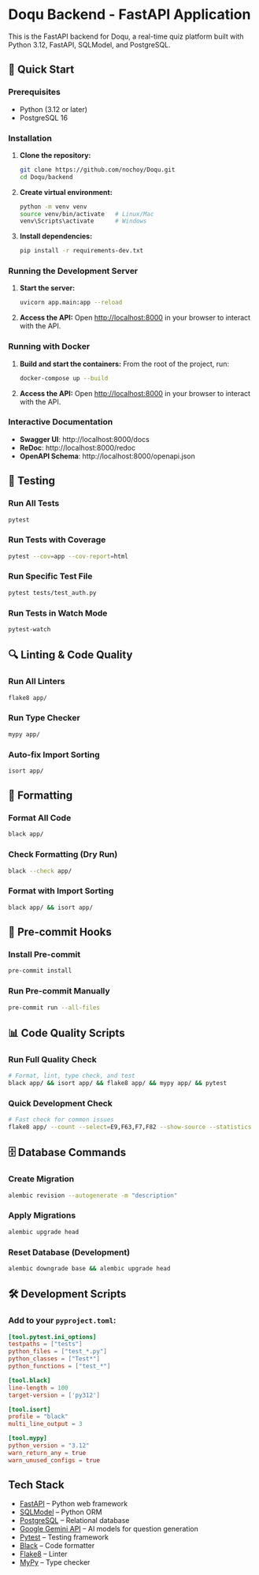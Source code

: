 # Doqu Backend - FastAPI Application

This is the FastAPI backend for Doqu, a real-time quiz platform built with Python 3.12, FastAPI, SQLModel, and PostgreSQL.

## 🚀 Quick Start

### Prerequisites

- Python (3.12 or later)
- PostgreSQL 16

### Installation

1. **Clone the repository:**
   ```bash
   git clone https://github.com/nochoy/Doqu.git
   cd Doqu/backend
   ```

2. **Create virtual environment:**
   ```bash
   python -m venv venv
   source venv/bin/activate   # Linux/Mac
   venv\Scripts\activate      # Windows
   ```

3. **Install dependencies:**
   ```bash
   pip install -r requirements-dev.txt
   ```

### Running the Development Server

1. **Start the server:**
   ```bash
   uvicorn app.main:app --reload
   ```

2. **Access the API:**
   Open [http://localhost:8000](http://localhost:8000) in your browser to interact with the API.

### Running with Docker

1. **Build and start the containers:**
   From the root of the project, run:
   ```bash
   docker-compose up --build
   ```

2. **Access the API:**
   Open [http://localhost:8000](http://localhost:8000) in your browser to interact with the API.

### Interactive Documentation

- **Swagger UI**: http://localhost:8000/docs
- **ReDoc**: http://localhost:8000/redoc
- **OpenAPI Schema**: http://localhost:8000/openapi.json

## 🧪 Testing

### Run All Tests
```bash
pytest
```

### Run Tests with Coverage
```bash
pytest --cov=app --cov-report=html
```

### Run Specific Test File
```bash
pytest tests/test_auth.py
```

### Run Tests in Watch Mode
```bash
pytest-watch
```

## 🔍 Linting & Code Quality

### Run All Linters
```bash
flake8 app/
```

### Run Type Checker
```bash
mypy app/
```

### Auto-fix Import Sorting
```bash
isort app/
```

## 🎨 Formatting

### Format All Code
```bash
black app/
```

### Check Formatting (Dry Run)
```bash
black --check app/
```

### Format with Import Sorting
```bash
black app/ && isort app/
```

## 🔄 Pre-commit Hooks

### Install Pre-commit
```bash
pre-commit install
```

### Run Pre-commit Manually
```bash
pre-commit run --all-files
```

## 📊 Code Quality Scripts

### Run Full Quality Check
```bash
# Format, lint, type check, and test
black app/ && isort app/ && flake8 app/ && mypy app/ && pytest
```

### Quick Development Check
```bash
# Fast check for common issues
flake8 app/ --count --select=E9,F63,F7,F82 --show-source --statistics
```

## 🗄️ Database Commands

### Create Migration
```bash
alembic revision --autogenerate -m "description"
```

### Apply Migrations
```bash
alembic upgrade head
```

### Reset Database (Development)
```bash
alembic downgrade base && alembic upgrade head
```

## 🛠️ Development Scripts

### Add to your `pyproject.toml`:
```toml
[tool.pytest.ini_options]
testpaths = ["tests"]
python_files = ["test_*.py"]
python_classes = ["Test*"]
python_functions = ["test_*"]

[tool.black]
line-length = 100
target-version = ['py312']

[tool.isort]
profile = "black"
multi_line_output = 3

[tool.mypy]
python_version = "3.12"
warn_return_any = true
warn_unused_configs = true
```

## Tech Stack

- [FastAPI](https://fastapi.tiangolo.com/) – Python web framework
- [SQLModel](https://sqlmodel.tiangolo.com/) – Python ORM
- [PostgreSQL](https://www.postgresql.org/) – Relational database
- [Google Gemini API](https://ai.google.dev/) – AI models for question generation
- [Pytest](https://pytest.org/) – Testing framework
- [Black](https://black.readthedocs.io/) – Code formatter
- [Flake8](https://flake8.pycqa.org/) – Linter
- [MyPy](https://mypy.readthedocs.io/) – Type checker
